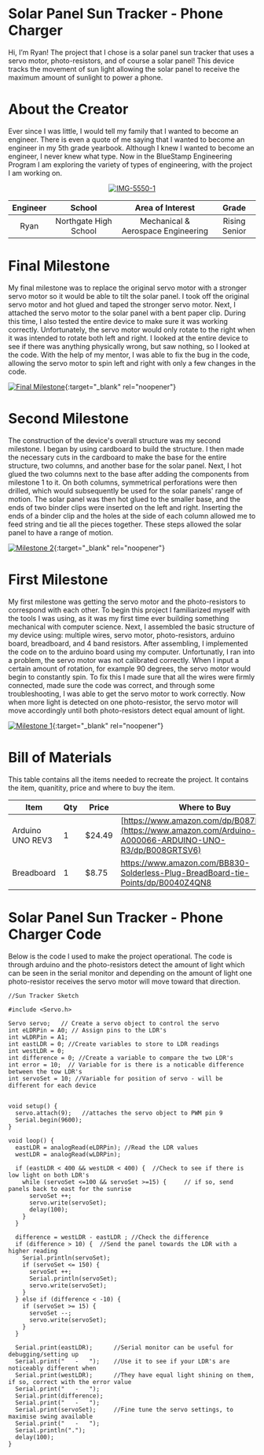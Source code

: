﻿# Solar Panel Sun Tracker - Phone Charger
Hi, I’m Ryan! The project that I chose is a solar panel sun tracker that uses a servo motor, photo-resistors, and of course a solar panel! This device tracks the movement of sun light allowing the solar panel to receive the maximum amount of sunlight to power a phone.

# About the Creator
Ever since I was little, I would tell my family that I wanted to become an engineer. There is even a quote of me saying that I wanted to become an engineer in my 5th grade yearbook. Although I knew I wanted to become an engineer, I never knew what type. Now in the BlueStamp Engineering Program I am exploring the variety of types of engineering, with the project I am working on.

<p align="center">
<a href="https://imgbb.com/"><img src="https://i.ibb.co/gvccW8z/IMG-5550-1.jpg" alt="IMG-5550-1" border="0"></a><br />
</p>

| **Engineer** | **School** | **Area of Interest** | **Grade** |
|:--:|:--:|:--:|:--:|
| Ryan | Northgate High School | Mechanical & Aerospace Engineering | Rising Senior

# Final Milestone
My final milestone was to replace the original servo motor with a stronger servo motor so it would be able to tilt the solar panel. I took off the original servo motor and hot glued and taped the stronger servo motor. Next, I attached the servo motor to the solar panel with a bent paper clip. During this time, I also tested the entire device to make sure it was working correctly. Unfortunately, the servo motor would only rotate to the right when it was intended to rotate both left and right. I looked at the entire device to see if there was anything physically wrong, but saw nothing, so I looked at the code. With the help of my mentor, I was able to fix the bug in the code, allowing the servo motor to spin left and right with only a few changes in the code.

[![Final Milestone](https://res.cloudinary.com/marcomontalbano/image/upload/v1660086697/video_to_markdown/images/youtube--ifvLpzCMu4I-c05b58ac6eb4c4700831b2b3070cd403.jpg)](https://www.youtube.com/watch?v=ifvLpzCMu4I "Final Milestone"){:target="_blank" rel="noopener"}

# Second Milestone
The construction of the device's overall structure was my second milestone. I began by using cardboard to build the structure. I then made the necessary cuts in the cardboard to make the base for the entire structure, two columns, and another base for the solar panel. Next, I hot glued the two columns next to the base after adding the components from milestone 1 to it. On both columns, symmetrical perforations were then drilled, which would subsequently be used for the solar panels' range of motion. The solar panel was then hot glued to the smaller base, and the ends of two binder clips were inserted on the left and right. Inserting the ends of a binder clip and the holes at the side of each column allowed me to feed string and tie all the pieces together. These steps allowed the solar panel to have a range of motion.

[![Milestone 2](https://res.cloudinary.com/marcomontalbano/image/upload/v1659733180/video_to_markdown/images/youtube--GMWZ74NauQs-c05b58ac6eb4c4700831b2b3070cd403.jpg)](https://www.youtube.com/watch?v=GMWZ74NauQs "Milestone 2"){:target="_blank" rel="noopener"}

# First Milestone
My first milestone was getting the servo motor and the photo-resistors to correspond with each other. To begin this project I familiarized myself with the tools I was using, as it was my first time ever building something mechanical with computer science. Next, I assembled the basic structure of my device using: multiple wires, servo motor, photo-resistors, arduino board, breadboard, and 4 band resistors. After assembling, I implemented the code on to the arduino board using my computer. Unfortunatly, I ran into a problem, the servo motor was not calibrated correctly. When I input a certain amount of rotation, for example 90 degrees, the servo motor would begin to constantly spin. To fix this I made sure that all the wires were firmly connected, made sure the code was correct, and through some troubleshooting, I was able to get the servo motor to work correctly. Now when more light is detected on one photo-resistor, the servo motor will move accordingly until both photo-resistors detect equal amount of light.

[![Milestone 1](https://res.cloudinary.com/marcomontalbano/image/upload/v1659481958/video_to_markdown/images/youtube--cIgtUEMW-1w-c05b58ac6eb4c4700831b2b3070cd403.jpg)](https://www.youtube.com/watch?v=cIgtUEMW-1w "Milestone 1"){:target="_blank" rel="noopener"}

# Bill of Materials 

This table contains all the items needed to recreate the project. It contains the item, quanitity, price and where to buy the item.  

| Item | Qty | Price | Where to Buy |
| ------------- | ------------- | ------------- | ------------- |
| Arduino UNO REV3  | 1  | $24.49  | [https://www.amazon.com/dp/B087R8DLG6](https://www.amazon.com/Arduino-A000066-ARDUINO-UNO-R3/dp/B008GRTSV6) |
| Breadboard  | 1  | $8.75  | https://www.amazon.com/BB830-Solderless-Plug-BreadBoard-tie-Points/dp/B0040Z4QN8 |




# Solar Panel Sun Tracker - Phone Charger Code

Below is the code I used to make the project operational. The code is through arduino and the photo-resistors detect the amount of light which can be seen in the serial monitor and depending on the amount of light one photo-resistor receives the servo motor will move toward that direction.

``` 
//Sun Tracker Sketch 

#include <Servo.h>

Servo servo;   // Create a servo object to control the servo
int eLDRPin = A0; // Assign pins to the LDR's
int wLDRPin = A1;
int eastLDR = 0; //Create variables to store to LDR readings
int westLDR = 0;
int difference = 0; //Create a variable to compare the two LDR's
int error = 10;  // Variable for is there is a noticable difference between the tow LDR's
int servoSet = 10; //Variable for position of servo - will be different for each device


void setup() {
  servo.attach(9);   //attaches the servo object to PWM pin 9
  Serial.begin(9600); 
}

void loop() {
  eastLDR = analogRead(eLDRPin); //Read the LDR values
  westLDR = analogRead(wLDRPin);

  if (eastLDR < 400 && westLDR < 400) {  //Check to see if there is low light on both LDR's
    while (servoSet <=100 && servoSet >=15) {     // if so, send panels back to east for the sunrise
      servoSet ++;
      servo.write(servoSet);
      delay(100);
    }
  }

  difference = westLDR - eastLDR ; //Check the difference 
  if (difference > 10) {  //Send the panel towards the LDR with a higher reading
    Serial.println(servoSet);
    if (servoSet <= 150) {
      servoSet ++;
      Serial.println(servoSet);
      servo.write(servoSet);
    }
  } else if (difference < -10) {
    if (servoSet >= 15) {
      servoSet --;
      servo.write(servoSet);
    }
  } 
  
  Serial.print(eastLDR);      //Serial monitor can be useful for debugging/setting up
  Serial.print("   -   ");    //Use it to see if your LDR's are noticeably different when
  Serial.print(westLDR);      //They have equal light shining on them, if so, correct with the error value
  Serial.print("   -   ");
  Serial.print(difference);   
  Serial.print("   -   ");
  Serial.print(servoSet);     //Fine tune the servo settings, to maximise swing available
  Serial.print("   -   ");
  Serial.println(".");
  delay(100);
}
```
